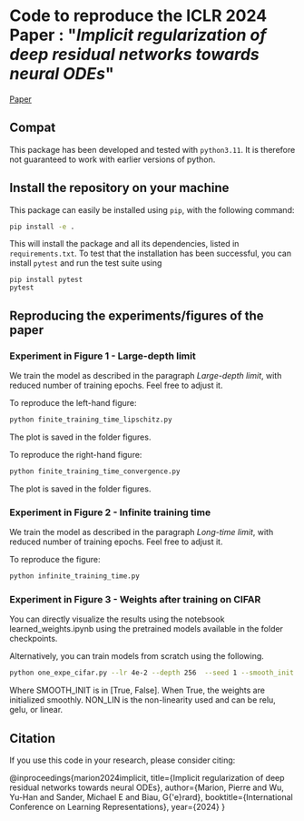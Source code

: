 # Code to reproduce the ICLR 2024 Paper : "_Implicit regularization of deep residual networks towards neural ODEs_"

[Paper](https://arxiv.org/abs/2309.01213) 

## Compat

This package has been developed and tested with `python3.11`. It is therefore not guaranteed to work with earlier versions of python.

## Install the repository on your machine


This package can easily be installed using `pip`, with the following command:

```bash
pip install -e .
```

This will install the package and all its dependencies, listed in `requirements.txt`. To test that the installation has been successful, you can install `pytest` and run the test suite using

```
pip install pytest
pytest
```

## Reproducing the experiments/figures of the paper

### Experiment in Figure 1 - Large-depth limit 

We train the model as described in the paragraph _Large-depth limit_, with reduced number of training epochs. Feel free to adjust it. 

To reproduce the left-hand figure: 

```bash
python finite_training_time_lipschitz.py
```

The plot is saved in the folder figures.

To reproduce the right-hand figure: 

```bash
python finite_training_time_convergence.py
```

The plot is saved in the folder figures.


### Experiment in Figure 2 - Infinite training time

We train the model as described in the paragraph _Long-time limit_, with reduced number of training epochs. Feel free to adjust it. 

To reproduce the figure:

```bash
python infinite_training_time.py
```

### Experiment in Figure 3 - Weights after training on CIFAR 

You can directly visualize the results using the notebsook learned_weights.ipynb using the pretrained models available in the folder checkpoints. 

Alternatively, you can train models from scratch using the following.

```bash
python one_expe_cifar.py --lr 4e-2 --depth 256  --seed 1 --smooth_init SMOOTH_INIT --non_lin NON_LIN
```

Where SMOOTH_INIT is in [True, False]. When True, the weights are initialized smoothly. NON_LIN is the non-linearity used and can be relu, gelu, or linear. 

## Citation

If you use this code in your research, please consider citing: 

@inproceedings{marion2024implicit,
  title={Implicit regularization of deep residual networks towards neural ODEs},
  author={Marion, Pierre and Wu, Yu-Han and Sander, Michael E and Biau, G{\'e}rard},
  booktitle={International Conference on Learning Representations},
  year={2024}
}


